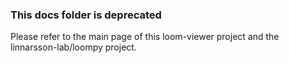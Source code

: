 ### This docs folder is deprecated

Please refer to the main page of this loom-viewer project and the linnarsson-lab/loompy project.
